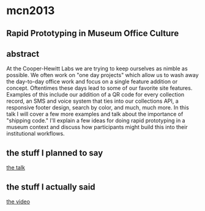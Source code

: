 mcn2013
=======

Rapid Prototyping in Museum Office Culture
---

abstract
---

At the Cooper-Hewitt Labs we are trying to keep ourselves as nimble as possible. We often work on "one day projects" which allow us to wash away the day-to-day office work and focus on a single feature addition or concept. Oftentimes these days lead to some of our favorite site features. Examples of this include our addition of a QR code for every collection record, an SMS and voice system that ties into our collections API, a responsive footer design, search by color, and much, much more. In this talk I will cover a few more examples and talk about the importance of "shipping code." I'll explain a few ideas for doing rapid prototyping in a museum context and discuss how participants might build this into their institutional workflows.

the stuff I planned to say
---

[the talk](talk.md)

the stuff I actually said
---

[the video](http://youtu.be/677eGxccxLY)
